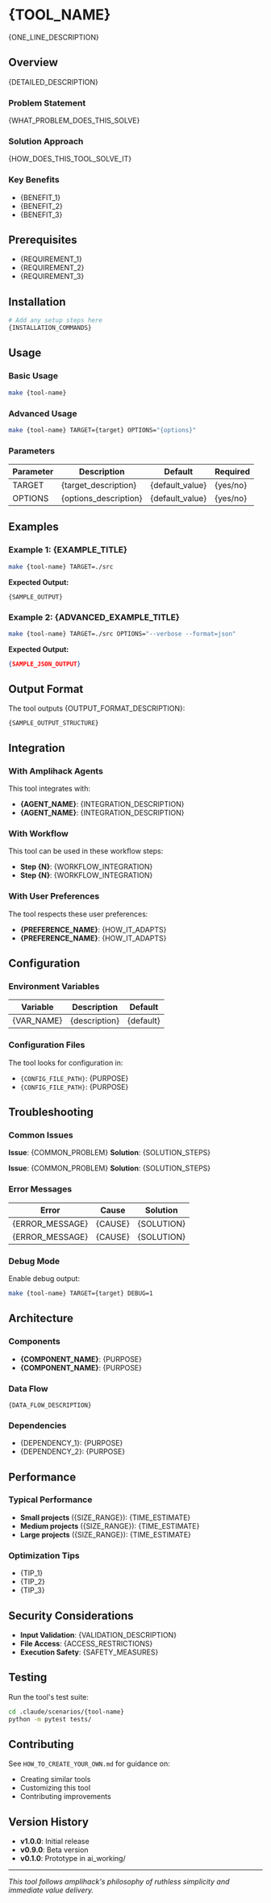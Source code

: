 # {TOOL_NAME}

{ONE_LINE_DESCRIPTION}

## Overview

{DETAILED_DESCRIPTION}

### Problem Statement

{WHAT_PROBLEM_DOES_THIS_SOLVE}

### Solution Approach

{HOW_DOES_THIS_TOOL_SOLVE_IT}

### Key Benefits

- {BENEFIT_1}
- {BENEFIT_2}
- {BENEFIT_3}

## Prerequisites

- {REQUIREMENT_1}
- {REQUIREMENT_2}
- {REQUIREMENT_3}

## Installation

```bash
# Add any setup steps here
{INSTALLATION_COMMANDS}
```

## Usage

### Basic Usage

```bash
make {tool-name}
```

### Advanced Usage

```bash
make {tool-name} TARGET={target} OPTIONS="{options}"
```

### Parameters

| Parameter | Description           | Default         | Required |
| --------- | --------------------- | --------------- | -------- |
| TARGET    | {target_description}  | {default_value} | {yes/no} |
| OPTIONS   | {options_description} | {default_value} | {yes/no} |

## Examples

### Example 1: {EXAMPLE_TITLE}

```bash
make {tool-name} TARGET=./src
```

**Expected Output:**

```
{SAMPLE_OUTPUT}
```

### Example 2: {ADVANCED_EXAMPLE_TITLE}

```bash
make {tool-name} TARGET=./src OPTIONS="--verbose --format=json"
```

**Expected Output:**

```json
{SAMPLE_JSON_OUTPUT}
```

## Output Format

The tool outputs {OUTPUT_FORMAT_DESCRIPTION}:

```
{SAMPLE_OUTPUT_STRUCTURE}
```

## Integration

### With Amplihack Agents

This tool integrates with:

- **{AGENT_NAME}**: {INTEGRATION_DESCRIPTION}
- **{AGENT_NAME}**: {INTEGRATION_DESCRIPTION}

### With Workflow

This tool can be used in these workflow steps:

- **Step {N}**: {WORKFLOW_INTEGRATION}
- **Step {N}**: {WORKFLOW_INTEGRATION}

### With User Preferences

The tool respects these user preferences:

- **{PREFERENCE_NAME}**: {HOW_IT_ADAPTS}
- **{PREFERENCE_NAME}**: {HOW_IT_ADAPTS}

## Configuration

### Environment Variables

| Variable   | Description   | Default   |
| ---------- | ------------- | --------- |
| {VAR_NAME} | {description} | {default} |

### Configuration Files

The tool looks for configuration in:

- `{CONFIG_FILE_PATH}`: {PURPOSE}
- `{CONFIG_FILE_PATH}`: {PURPOSE}

## Troubleshooting

### Common Issues

**Issue**: {COMMON_PROBLEM}
**Solution**: {SOLUTION_STEPS}

**Issue**: {COMMON_PROBLEM}
**Solution**: {SOLUTION_STEPS}

### Error Messages

| Error           | Cause   | Solution   |
| --------------- | ------- | ---------- |
| {ERROR_MESSAGE} | {CAUSE} | {SOLUTION} |
| {ERROR_MESSAGE} | {CAUSE} | {SOLUTION} |

### Debug Mode

Enable debug output:

```bash
make {tool-name} TARGET={target} DEBUG=1
```

## Architecture

### Components

- **{COMPONENT_NAME}**: {PURPOSE}
- **{COMPONENT_NAME}**: {PURPOSE}

### Data Flow

```
{DATA_FLOW_DESCRIPTION}
```

### Dependencies

- {DEPENDENCY_1}: {PURPOSE}
- {DEPENDENCY_2}: {PURPOSE}

## Performance

### Typical Performance

- **Small projects** ({SIZE_RANGE}): {TIME_ESTIMATE}
- **Medium projects** ({SIZE_RANGE}): {TIME_ESTIMATE}
- **Large projects** ({SIZE_RANGE}): {TIME_ESTIMATE}

### Optimization Tips

- {TIP_1}
- {TIP_2}
- {TIP_3}

## Security Considerations

- **Input Validation**: {VALIDATION_DESCRIPTION}
- **File Access**: {ACCESS_RESTRICTIONS}
- **Execution Safety**: {SAFETY_MEASURES}

## Testing

Run the tool's test suite:

```bash
cd .claude/scenarios/{tool-name}
python -m pytest tests/
```

## Contributing

See `HOW_TO_CREATE_YOUR_OWN.md` for guidance on:

- Creating similar tools
- Customizing this tool
- Contributing improvements

## Version History

- **v1.0.0**: Initial release
- **v0.9.0**: Beta version
- **v0.1.0**: Prototype in ai_working/

---

_This tool follows amplihack's philosophy of ruthless simplicity and immediate value delivery._

